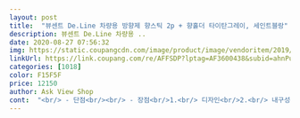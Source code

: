 ```yaml
---
layout: post 
title:  "뷰센트 De.Line 차량용 방향제 향스틱 2p + 향홀더 타이탄그레이, 세인트블랑" 
description: 뷰센트 De.Line 차량용 ..
date: 2020-08-27 07:56:32 
img: https://static.coupangcdn.com/image/product/image/vendoritem/2019/02/22/3846159722/f12f5b97-2fe2-4ee7-860d-50a54f57cdb2.jpg 
linkUrl: https://link.coupang.com/re/AFFSDP?lptag=AF3600438&subid=ahnPublicAsk&pageKey=115554864&itemId=346237993&vendorItemId=3846159776&traceid=V0-113-6d3507560bf7ea22 
categories: [1018] 
color: F15F5F 
price: 12150 
author: Ask View Shop 
cont:  "<br/> - 단점<br/><br/> - 장점<br/>1.<br/> 디자인<br/>2.<br/> 내구성<br/>3.<br/> 가격<br/>가격 무난하게 적당한거 같습니다.<br/> 리필 1개도 들어있고 좋습니다!<br/>그리고 열리는 양(?) 조절하는게 있어서 편한거 같아요!<br/>깔끔한 차량용 방향제를 원하신다면 이거 꼭 추천드립니다.<br/> 저도 여자친구 선물로 샀는데 선물용으로도 싸구려티 안나고 너무 좋습니다!!! 추천!!!<br/>단점을 아직 못찾겠습니다.<br/> 음,,, 없어요!<br/>방향제 가 고체같은 기다란 막대기같아서  일단 신기했다<br/>생각보단 지속시간이 길지않았던거같다ㅠㅠ 한달도 못쓰고 ㅠㅜ 향이안나는거같다ㅠㅠ<br/>쓰고 후기를 남긴다<br/>액상은 날씨에 따라 너무 발향 정도가 너무 달라 개인적으로 안 좋아해 스틱형으로 구매해 봤어요<br/>에어컨을 작동했을때만(?) 작동이 되는거 같은데 일단 향이 너무 좋습니다.<br/> 그리고 쇠?? 로 되어있는거같아요 그래서 짱짱하고 좋아요.<br/> 플라스틱처럼 싸구려느낌 안들고 고급스러운 느낌이 듭니다.<br/><br/>우선 설치 간단하고 디자인 컴팩트 해서 좋아요<br/>장점은 무엇보다도 너무 깔끔하게 디자인 되어있는 점인거같습니다.<br/> 너무 깔끔하고 방향제의 효과도 완벽하게 잘하고 있는거 같습니다.<br/> 그냥 너무 좋습니다.<br/><br/>저는 아베오 차량인데 앞 라인 센터 에어컨에 설치하니 이쁘고 사이즈도 딱이네요<br/>전체적인 의견<br/>지극히 개인적인거지만 깔끔한거를 엄청 좋아하는 입장에서 이만한 제품은 없었던거 같습니다.<br/> 다른것들은 너무 촌스러운데 이게 제일 이쁩니다.<br/> 깔끔하고 너무 이쁩니다.<br/><br/>지속시간이 길었으면하는  아쉬움<br/>차량용방향제가 깔끔하고 잘어울릴꺼같아서 구매하고나서<br/>처음에달고나서 향이 좋았지만<br/>" 
---
```

